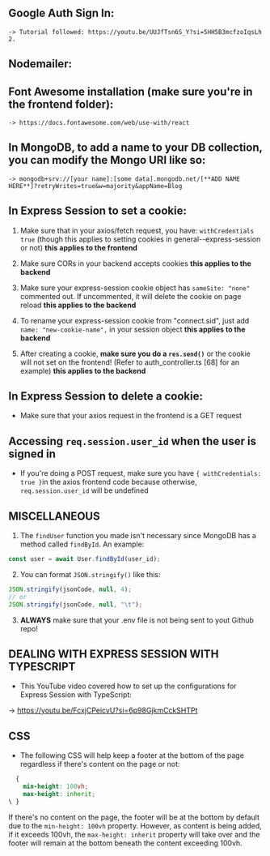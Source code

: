 ## Google Auth Sign In:

    -> Tutorial followed: https://youtu.be/UUJfTsn6S_Y?si=5HH5B3mcfzoIqsLh 2.

## Nodemailer:

## Font Awesome installation (make sure you're in the frontend folder):

    -> https://docs.fontawesome.com/web/use-with/react

## In MongoDB, to add a name to your DB collection, you can modify the Mongo URI like so:

    -> mongodb+srv://[your name]:[some data].mongodb.net/[**ADD NAME HERE**]?retryWrites=true&w=majority&appName=Blog

## In Express Session to set a cookie:

1. Make sure that in your axios/fetch request, you have: `withCredentials true` (though this applies to setting cookies in general--express-session or not) **this applies to the frontend**

2. Make sure CORs in your backend accepts cookies **this applies to the backend**

3. Make sure your express-session cookie object has `sameSite: "none"` commented out. If uncommented, it will delete the cookie on page reload **this applies to the backend**

4. To rename your express-session cookie from "connect.sid", just add `name: "new-cookie-name",` in your session object **this applies to the backend**

5. After creating a cookie, **make sure you do a `res.send()`** or the cookie will not set on the frontend! (Refer to auth_controller.ts [68] for an example) **this applies to the backend**

## In Express Session to delete a cookie:

- Make sure that your axios request in the frontend is a GET request

## Accessing `req.session.user_id` when the user is signed in

- If you're doing a POST request, make sure you have `{ withCredentials: true }`in the axios frontend code because otherwise, `req.session.user_id` will be undefined

## MISCELLANEOUS

1. The `findUser` function you made isn't necessary since MongoDB has a method called `findById`. An example:

```javascript
const user = await User.findById(user_id);
```

2. You can format `JSON.stringify()` like this:

```javascript
JSON.stringify(jsonCode, null, 4);
// or
JSON.stringify(jsonCode, null, "\t");
```

3. **ALWAYS** make sure that your .env file is not being sent to yout Github repo!

## DEALING WITH EXPRESS SESSION WITH TYPESCRIPT

- This YouTube video covered how to set up the configurations for Express Session with TypeScript:

-> https://youtu.be/FcxjCPeicvU?si=6p98GjkmCckSHTPt

## CSS

- The following CSS will help keep a footer at the bottom of the page regardless if there's content on the page or not:

```css
  {
	min-height: 100vh;
	max-height: inherit;
\ }
```

If there's no content on the page, the footer will be at the bottom by default due to the `min-height: 100vh` property. However, as content is being added, if it exceeds 100vh, the `max-height: inherit` property will take over and the footer will remain at the bottom beneath the content exceeding 100vh.
